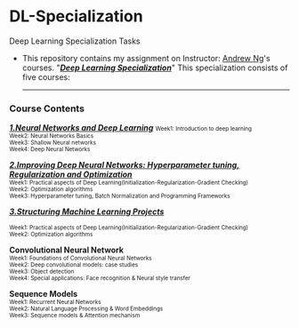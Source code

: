 # DL-Specialization
Deep Learning Specialization Tasks
* This repository contains my assignment on Instructor: [Andrew Ng](http://www.andrewng.org/)'s courses.  "[***Deep Learning Specialization***](https://www.coursera.org/specializations/deep-learning)" This specialization consists of five courses: 
   
   ------
### Course Contents
[***1.Neural Networks and Deep Learning***](https://www.coursera.org/learn/neural-networks-deep-learning/home/welcome)
<font size=1>Week1: Introduction to deep learning</font>  
<font size=1>Week2: Neural Networks Basics</font>   
<font size=1>Week3: Shallow Neural networks</font>   
<font size=1>Week4: Deep Neural Networks</font>   

[***2.Improving Deep Neural Networks: Hyperparameter tuning, Regularization and Optimization***](https://www.coursera.org/learn/deep-neural-network/home/welcome)  
<font size=1>Week1: Practical aspects of Deep Learning(Initialization-Regularization-Gradient Checking)</font>  
<font size=1>Week2: Optimization algorithms</font>  
<font size=1>Week3: Hyperparameter tuning, Batch Normalization and Programming Frameworks</font>  

[***3.Structuring Machine Learning Projects***](https://www.coursera.org/learn/machine-learning-projects/home/welcome)

<font size=1>Week1: Practical aspects of Deep Learning(Initialization-Regularization-Gradient Checking)</font>  
<font size=1>Week2: Optimization algorithms</font>  

**Convolutional Neural Network**  
<font size=1>Week1: Foundations of Convolutional Neural Networks</font>  
<font size=1>Week2: Deep convolutional models: case studies</font>  
<font size=1>Week3: Object detection</font>  
<font size=1>Week4: Special applications: Face recognition & Neural style transfer</font>  
   
**Sequence Models**  
<font size=1>Week1: Recurrent Neural Networks</font>  
<font size=1>Week2: Natural Language Processing & Word Embeddings</font>  
<font size=1>Week3: Sequence models & Attention mechanism</font>  
